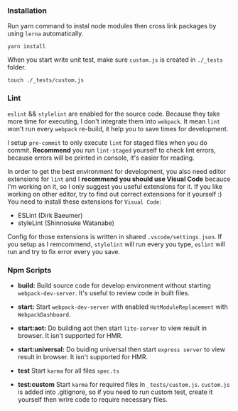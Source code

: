 ### Installation
Run yarn command to instal node modules then cross link packages by using `lerna` automatically.
```
yarn install
```

When you start write unit test, make sure `custom.js` is created in `./_tests` folder.
```
touch ./_tests/custom.js
```

### Lint
`eslint` && `stylelint` are enabled for the source code.
Because they take more time for executing, I don't integrate them into `webpack`. It mean `lint` won't run every `webpack` re-build, it help you to save times for development.

I setup `pre-commit` to only execute `lint` for staged files when you do commit.
**Recommend** you run `lint-staged` yourself to check lint errors, because errors will be printed in console, it's easier for reading.

In order to get the best environment for development, you also need editor extensions for `lint` and I **recommend you should use Visual Code** becauce I'm working on it, so I only suggest you useful extensions for it.
If you like working on other editor, try to find out correct extensions for it yourself :)
You need to install these extensions for `Visual Code`:
- ESLint (Dirk Baeumer)
- styleLint (Shinnosuke Watanabe)

Config for those extensions is written in shared `.vscode/settings.json`.
If you setup as I remcommend, `stylelint` will run every you type, `eslint` will run and try to fix error every you save.

### Npm Scripts
- **build:** Build source code for develop environment without starting `webpack-dev-server`. It's useful to review code  in built files.

- **start:** Start `webpack-dev-server` with enabled `HotModuleReplacement` with `WebpackDashboard`.

- **start:aot:** Do building aot then start `lite-server` to view result in browser. It isn't supported for HMR.

- **start:universal:** Do buiding universal then start `express server` to view result in browser. It isn't supported for HMR.

- **test** Start `karma` for all files `spec.ts`

- **test:custom** Start `karma` for required files in `_tests/custom.js`. `custom.js` is added into .gitignore, so if you need to run custom test, create it yourself then wrire code to require necessary files.
